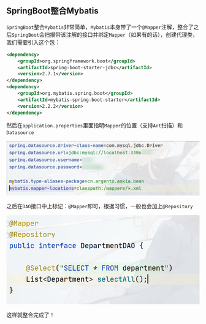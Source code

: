 ## SpringBoot整合Mybatis

`SpringBoot`整合`Mybatis`非常简单，`Mybatis`本身带了一个`@Mapper`注解，整合了之后`SpringBoot`会扫描带该注解的接口并绑定`Mapper`（如果有的话），创建代理类，我们需要引入这个包：

```xml
<dependency>
    <groupId>org.springframework.boot</groupId>
    <artifactId>spring-boot-starter-jdbc</artifactId>
    <version>2.7.1</version>
</dependency>
<dependency>
    <groupId>org.mybatis.spring.boot</groupId>
    <artifactId>mybatis-spring-boot-starter</artifactId>
    <version>2.2.2</version>
</dependency>
```

然后在`application.properties`里面指明`Mapper`的位置（支持`Ant`扫描）和`Datasource`

![image-20230721155249457](README/image-20230721155249457.png)

之后在`DAO`接口中上标记：`@Mapper`即可，根据习惯，一般也会加上`@Repository`

![image-20230721155346027](README/image-20230721155346027.png)

这样就整合完成了！
